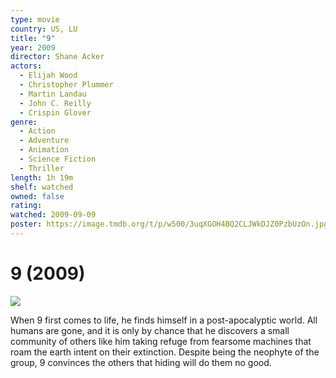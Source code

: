 ```yaml
---
type: movie
country: US, LU
title: "9"
year: 2009
director: Shane Acker
actors:
  - Elijah Wood
  - Christopher Plummer
  - Martin Landau
  - John C. Reilly
  - Crispin Glover
genre:
  - Action
  - Adventure
  - Animation
  - Science Fiction
  - Thriller
length: 1h 19m
shelf: watched
owned: false
rating:
watched: 2009-09-09
poster: https://image.tmdb.org/t/p/w500/3uqXGOH4BQ2CLJWkDJZ0PzbUzOn.jpg
---
```


# 9 (2009)

![](https://image.tmdb.org/t/p/w500/3uqXGOH4BQ2CLJWkDJZ0PzbUzOn.jpg)

When 9 first comes to life, he finds himself in a post-apocalyptic world. All humans are gone, and it is only by chance that he discovers a small community of others like him taking refuge from fearsome machines that roam the earth intent on their extinction. Despite being the neophyte of the group, 9 convinces the others that hiding will do them no good.